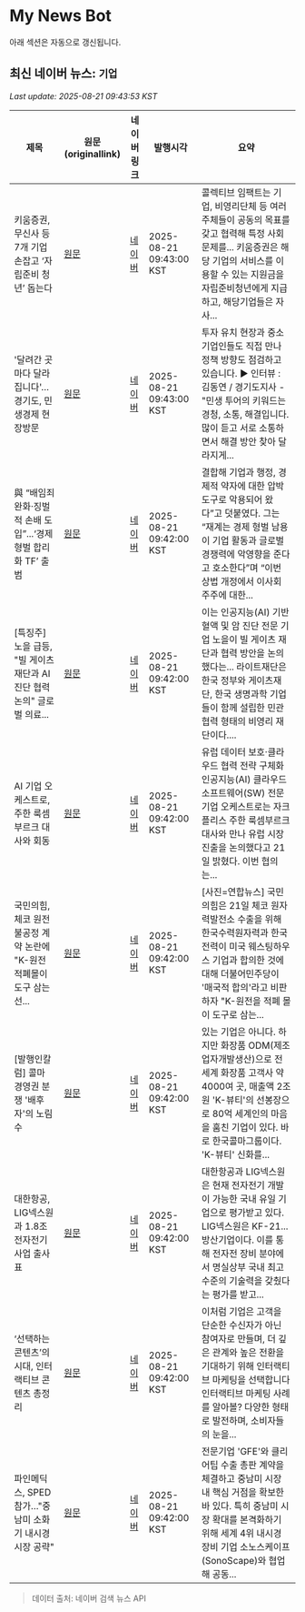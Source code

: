 # My News Bot

아래 섹션은 자동으로 갱신됩니다.

<!-- NEWS:START -->
## 최신 네이버 뉴스: `기업`
_Last update: 2025-08-21 09:43:53 KST_

| 제목 | 원문(originallink) | 네이버 링크 | 발행시각 | 요약 |
|---|---|---|---|---|
| 키움증권, 무신사 등 7개 기업 손잡고 ‘자립준비 청년’ 돕는다 | [원문](https://biz.heraldcorp.com/article/10558512?ref=naver) | [네이버](https://n.news.naver.com/mnews/article/016/0002517297?sid=101) | 2025-08-21 09:43:00 KST | 콜렉티브 임팩트는 기업, 비영리단체 등 여러 주체들이 공동의 목표를 갖고 협력해 특정 사회 문제를... 키움증권은 해당 기업의 서비스를 이용할 수 있는 지원금을 자립준비청년에게 지급하고, 해당기업들은 자사... |
| '달려간 곳마다 달라집니다'…경기도, 민생경제 현장방문 | [원문](http://www.mbn.co.kr/pages/news/newsView.php?news_seq_no=5135243) | [네이버](https://n.news.naver.com/mnews/article/057/0001903530?sid=102) | 2025-08-21 09:43:00 KST | 투자 유치 현장과 중소 기업인들도 직접 만나 정책 방향도 점검하고 있습니다. ▶ 인터뷰 : 김동연 / 경기도지사 - "민생 투어의 키워드는 경청, 소통, 해결입니다. 많이 듣고 서로 소통하면서 해결 방안 찾아 달라지게... |
| 與 “배임죄 완화·징벌적 손배 도입”...‘경제형벌 합리화 TF’ 출범 | [원문](https://www.etoday.co.kr/news/view/2498818) | [네이버](https://www.etoday.co.kr/news/view/2498818) | 2025-08-21 09:42:00 KST | 결합해 기업과 행정, 경제적 약자에 대한 압박 도구로 악용되어 왔다”고 덧붙였다. 그는 “재계는 경제 형벌 남용이 기업 활동과 글로벌 경쟁력에 악영향을 준다고 호소한다”며 “이번 상법 개정에서 이사회 주주에 대한... |
| [특징주] 노을 급등, "빌 게이츠 재단과 AI 진단 협력 논의" 글로벌 의료... | [원문](https://www.widedaily.com/news/articleView.html?idxno=275718) | [네이버](https://www.widedaily.com/news/articleView.html?idxno=275718) | 2025-08-21 09:42:00 KST | 이는 인공지능(AI) 기반 혈액 및 암 진단 전문 기업 노을이 빌 게이츠 재단과 협력 방안을 논의했다는... 라이트재단은 한국 정부와 게이츠재단, 한국 생명과학 기업들이 함께 설립한 민관 협력 형태의 비영리 재단이다.... |
| AI 기업 오케스트로, 주한 룩셈부르크 대사와 회동 | [원문](https://www.yna.co.kr/view/AKR20250821043900017?input=1195m) | [네이버](https://n.news.naver.com/mnews/article/001/0015577475?sid=105) | 2025-08-21 09:42:00 KST | 유럽 데이터 보호·클라우드 협력 전략 구체화 인공지능(AI) 클라우드 소프트웨어(SW) 전문기업 오케스트로는 자크 플리스 주한 룩셈부르크 대사와 만나 유럽 시장 진출을 논의했다고 21일 밝혔다. 이번 협의는... |
| 국민의힘, 체코 원전 불공정 계약 논란에 "K-원전 적폐몰이 도구 삼는 선... | [원문](https://www.ajunews.com/view/20250821085024994) | [네이버](https://www.ajunews.com/view/20250821085024994) | 2025-08-21 09:42:00 KST | [사진=연합뉴스] 국민의힘은 21일 체코 원자력발전소 수출을 위해 한국수력원자력과 한국전력이 미국 웨스팅하우스 기업과 합의한 것에 대해 더불어민주당이 '매국적 합의'라고 비판하자 "K-원전을 적폐 몰이 도구로 삼는... |
| [발행인칼럼] 콜마 경영권 분쟁 '배후자'의 노림수 | [원문](http://www.newsprime.co.kr/news/article.html?no=700999) | [네이버](http://www.newsprime.co.kr/news/article.html?no=700999) | 2025-08-21 09:42:00 KST | 있는 기업은 아니다. 하지만 화장품 ODM(제조업자개발생산)으로 전세계 화장품 고객사 약 4000여 곳, 매출액 2조원 'K-뷰티'의 선봉장으로 80억 세계인의 마음을 훔친 기업이 있다. 바로 한국콜마그룹이다. 'K-뷰티' 신화를... |
| 대한항공, LIG넥스원과 1.8조 전자전기 사업 출사표 | [원문](https://www.newswhoplus.com/news/articleView.html?idxno=37369) | [네이버](https://www.newswhoplus.com/news/articleView.html?idxno=37369) | 2025-08-21 09:42:00 KST | 대한항공과 LIG넥스원은 현재 전자전기 개발이 가능한 국내 유일 기업으로 평가받고 있다. LIG넥스원은 KF-21... 방산기업이다. 이를 통해 전자전 장비 분야에서 명실상부 국내 최고 수준의 기술력을 갖췄다는 평가를 받고... |
| ‘선택하는 콘텐츠’의 시대, 인터랙티브 콘텐츠 총정리 | [원문](https://ditoday.com/%ec%84%a0%ed%83%9d%ed%95%98%eb%8a%94-%ec%bd%98%ed%85%90%ec%b8%a0%ec%9d%98-%ec%8b%9c%eb%8c%80-%ec%9d%b8%ed%84%b0%eb%9e%99%ed%8b%b0%eb%b8%8c-%ec%bd%98%ed%85%90%ec%b8%a0-%ec%b4%9d/) | [네이버](https://ditoday.com/%ec%84%a0%ed%83%9d%ed%95%98%eb%8a%94-%ec%bd%98%ed%85%90%ec%b8%a0%ec%9d%98-%ec%8b%9c%eb%8c%80-%ec%9d%b8%ed%84%b0%eb%9e%99%ed%8b%b0%eb%b8%8c-%ec%bd%98%ed%85%90%ec%b8%a0-%ec%b4%9d/) | 2025-08-21 09:42:00 KST | 이처럼 기업은 고객을 단순한 수신자가 아닌 참여자로 만들며, 더 깊은 관계와 높은 전환을 기대하기 위해 인터랙티브 마케팅을 선택합니다 인터랙티브 마케팅 사례를 알아볼? 다양한 형태로 발전하며, 소비자들의 눈을... |
| 파인메딕스, SPED 참가…"중남미 소화기 내시경 시장 공략" | [원문](https://www.rapportian.com/news/articleView.html?idxno=225103) | [네이버](https://www.rapportian.com/news/articleView.html?idxno=225103) | 2025-08-21 09:42:00 KST | 전문기업 'GFE'와 클리어팁 수출 총판 계약을 체결하고 중남미 시장 내 핵심 거점을 확보한 바 있다. 특히 중남미 시장 확대를 본격화하기 위해 세계 4위 내시경 장비 기업 소노스케이프(SonoScape)와 협업해 공동... |

> 데이터 출처: 네이버 검색 뉴스 API
<!-- NEWS:END -->
